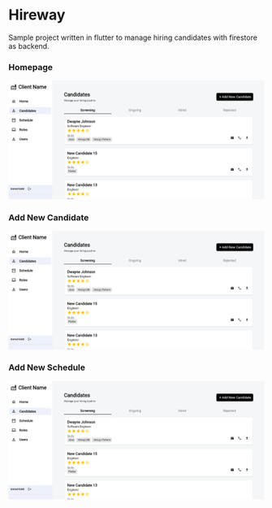 # Hireway

Sample project written in flutter to manage hiring candidates with firestore as backend.

### Homepage
![Homepage](/assets/homepage.png)

### Add New Candidate
![Homepage](/assets/homepage.png)

### Add New Schedule
![Homepage](/assets/homepage.png)
